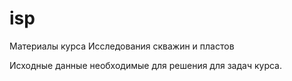 # isp
Материалы курса Исследования скважин и пластов

Исходные данные необходимые для решения для задач курса.
